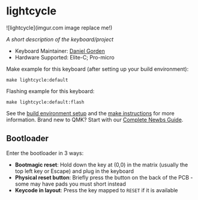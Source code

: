 # lightcycle

![lightcycle](imgur.com image replace me!)

*A short description of the keyboard/project*

* Keyboard Maintainer: [Daniel Gorden](https://github.com/oh-keycaps)
* Hardware Supported: Elite-C; Pro-micro

Make example for this keyboard (after setting up your build environment):

    make lightcycle:default

Flashing example for this keyboard:

    make lightcycle:default:flash

See the [build environment setup](https://docs.qmk.fm/#/getting_started_build_tools) and the [make instructions](https://docs.qmk.fm/#/getting_started_make_guide) for more information. Brand new to QMK? Start with our [Complete Newbs Guide](https://docs.qmk.fm/#/newbs).

## Bootloader

Enter the bootloader in 3 ways:

* **Bootmagic reset**: Hold down the key at (0,0) in the matrix (usually the top left key or Escape) and plug in the keyboard
* **Physical reset button**: Briefly press the button on the back of the PCB - some may have pads you must short instead
* **Keycode in layout**: Press the key mapped to `RESET` if it is available
